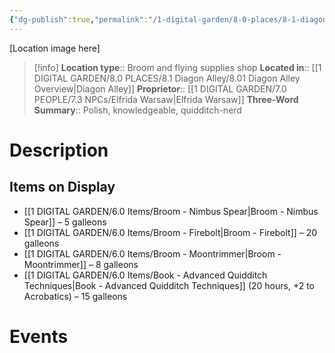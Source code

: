 ```yaml
---
{"dg-publish":true,"permalink":"/1-digital-garden/8-0-places/8-1-diagon-alley/8-1-13-broomstix/","tags":["#place","#diagon-alley","#shop"]}
---
```


[Location image here]
>[!info]
>**Location type**::  Broom and flying supplies shop
>**Located in**:: [[1 DIGITAL GARDEN/8.0 PLACES/8.1 Diagon Alley/8.01 Diagon Alley Overview\|Diagon Alley]]
>**Proprietor**:: [[1 DIGITAL GARDEN/7.0 PEOPLE/7.3 NPCs/Elfrida Warsaw\|Elfrida Warsaw]]
>**Three-Word Summary**:: Polish, knowledgeable, quidditch-nerd 

# Description


## Items on Display

- [[1 DIGITAL GARDEN/6.0 Items/Broom - Nimbus Spear\|Broom - Nimbus Spear]] – 5 galleons
- [[1 DIGITAL GARDEN/6.0 Items/Broom - Firebolt\|Broom - Firebolt]] – 20 galleons
- [[1 DIGITAL GARDEN/6.0 Items/Broom - Moontrimmer\|Broom - Moontrimmer]] – 8 galleons
- [[1 DIGITAL GARDEN/6.0 Items/Book - Advanced Quidditch Techniques\|Book - Advanced Quidditch Techniques]] (20 hours, +2 to Acrobatics) – 15 galleons

# Events

